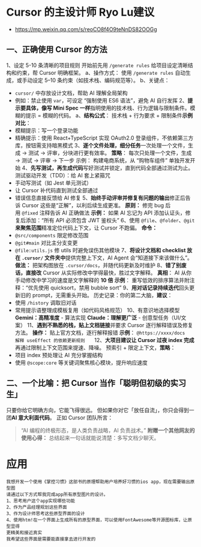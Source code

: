 # Cursor 的主设计师 Ryo Lu建议
- https://mp.weixin.qq.com/s/reoCO8f4O9teNnDS82OOGg
## 一、正确使用 Cursor 的方法

1、设定 5-10 条清晰的项目规则 开始前先用 `/generate rules` 给项目设定清晰结构和约束，帮 Cursor 明确框架。
a、操作方式： 使用 `/generate rules` 自动生成，或手动设定 5–10 条约束（如技术栈、编码规范等）。
b、关键点：
- `cursor/` 中存放设计文档，帮助 AI 理解全局架构
- 例如：禁止使用 `var`，可设定 “强制使用 ES6 语法”，避免 AI 自行发挥
2、**提示要具体，像写 Mini Spec 一样**指明使用的技术栈、行为逻辑与限制条件。模糊的提示 = 模糊的代码。
a、**结构公式**： 技术栈 + 行为要求 + 限制条件**示例对比**：
- 模糊提示：写一个登录功能
- 精确提示：使用 React+TypeScript 实现 OAuth2.0 登录组件，不依赖第三方库，按钮需支持暗黑模式
3、**逐个文件处理，细分任务**一次处理一个文件，生成 → 测试 → 评审，分块进行更有效率。
**策略**： 每次只处理一个文件，生成 → 测试 → 评审 → 下一步 示例： 构建电商系统，从 “购物车组件” 单独开发开始
4、**先写测试，再生成代码**写好测试并锁定，直到代码全部通过测试为止。
测试驱动开发（TDD）：给 AI 套上紧箍咒
- 手动写测试（如 Jest 单元测试）
- 让 Cursor 补代码直到测试全部通过
- 错误信息直接反馈给 AI 修复
5、**始终手动评审并修复有问题的输出**修正后告诉 Cursor 这些是“正解”，以利后续生成更准。
**原则：** 修完 bug 后用 `@fixed` 注释告诉 AI 正确做法
**示例：** 如果 AI 忘记为 API 添加认证头，修复后添加：“所有 API 必须包含 JWT 鉴权头”
6、使用 `@file`、`@folder`、`@git`**来聚焦范围**精准定位代码上下文，让 Cursor 不跑偏。
**命令：**
- `@src/components` 限定修改范围
- `@git#main` 对比主分支变更
- `@file:utils.js` 修 utils 时避免误伤其他模块
7、**将设计文档和 checklist 放在 `.cursor/` 文件夹中**提供完整上下文，AI Agent 会“知道接下来该做什么”。
**做法：** 把架构图放在 `.cursor/docs`，并随代码更新及时维护
8、**错了别废话，直接改** Cursor 从实际修改中学得最快，胜过文字解释。
**真相**： AI 从你手动修改中学习的速度是文字解释的 **10 倍**
**示例**： 重写低效的排序算法并附注释：“优先使用 quicksort，禁用 bubble sort”
9、**用对话记录持续迭代**回头更新旧的 prompt，无需重头开始。
历史记录：你的第二大脑，**建议**：
- 使用 `/history` 调取旧对话
- 常用提示语整理成模板复用（如代码风格规范）
10、有意识地选择模型
**Gemini：高精准度** - 算法实现
**Claude：理解更广泛** - 创意型任务（UI/文案）
11、**遇到不熟悉的栈，贴上文档链接**并要求 Cursor 逐行解释错误及修复方法。
**操作：** 贴上官方文档，逐行解释报错 **示例**：
`@https://xxxx/docs     解释 useEffect 的依赖更新规则   `
12、**大项目建议让 Cursor 过夜 index 完成**再通过限制上下文范围来提速、降噪。
预索引 + 限定上下文，**策略**：
- 项目 index 预处理让 AI 充分掌握结构
- 使用 `@scope:core` 等关键词聚焦核心模块，提升响应速度
## 二、一个比喻：把 Cursor 当作「聪明但初级的实习生」

只要你给它明确方向，它能飞得很远。 但如果你对它「放任自流」，你只会得到一团**AI 意大利面代码**。
正如 Cursor 团队所言：
> “AI 编程的终极形态，是人类负责战略，AI 负责战术。”
**附赠一个其他网友的使用心得：**
总结起来一句话就能说清楚：多写文档少聊天。


# 应用

```
我想开发一个使用《掌控习惯》这部书的原理帮助用户培养好习惯的ios app，现在需要输出原型图
请通过以下方式帮我完成app所有原型图片的设计。
1、思考用户这个app实现哪些功能
2、作为产品经理规划这些界面
3、作为设计师思考这些原型界面的设计
4、使用htm!在一个界面上生成所有的原型界面，可以使用FontAwesome等开源图标库，让原型显得
更精美和接近真实
我希望这些界面是需要能直接拿去进行开发的
```